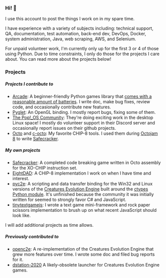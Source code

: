 ### Hi! 👋

I use this account to post the things I work on in my spare time.

I have experience with a variety of subjects including: technical support, QA, documentation, test automation, back-end dev, DevOps, Docker, system administration, Java, web scraping, AWS, and Selenium.

For unpaid volunteer work, I'm currently only up for the first 3 or 4 of those using Python. Due to time constraints, I only do those for the projects I care about. You can read more about the projects below!

### Projects

##### Projects I contribute to
* [Arcade](https://github.com/pythonarcade/): A beginner-friendly Python games library that [comes with a reasonable amount of batteries](https://docs.python.org/3/tutorial/stdlib.html#batteries-included). I write doc, make bug fixes, review code, and occasionally contribute new features.
* [Pyglet](https://github.com/pyglet/pyglet/): An OpenGL binding. I mostly report bugs, fixing some of them.
* [The Pop!\_OS Community](https://github.com/pop-os/): They're doing exciting work in the desktop Linux space! I mostly do volunteer support in their Discord server and occasionally report issues on their github projects.
* [Octo](https://github.com/JohnEarnest/Octo) and [c-octo](https://github.com/JohnEarnest/c-octo): My favorite CHIP-8 tools. I used them during [Octojam 8](https://itch.io/jam/octojam-8) to write [Safecracker](https://github.com/pushfoo/Octo-Safecracker).

##### My own projects
* [Safecracker](https://github.com/pushfoo/Octo-Safecracker): A completed code breaking game written in Octo assembly for the XO-CHIP instruction set.
* [EightDAD](https://github.com/pushfoo/eightdad): A CHIP-8 implementation I work on when I have time and interest.
* [pyc2e](https://github.com/pushfoo/pyc2e): A scripting and data transfer binding for the Win32 and Linux versions of the [Creatures Evolution Engine](https://creatures.wiki/Creatures_Evolution_Engine) built around the [ctypes Python module](https://docs.python.org/3/library/ctypes.html). It's unfinished because the community it was initially written for seemed to strongly favor C# and JavaScript.
* [tinytextgamejs](https://github.com/pushfoo/tinytextgamejs): I wrote a text game mini-framework and rock paper scissors implementation to brush up on what recent JavaScript should look like.

I will add additional projects as time allows.
##### Previously contributed to
* [openc2e](https://github.com/ligfx/openc2e/): A re-implementation of the Creatures Evolution Engine that grew more features over time. I wrote some doc and filed bug reports for it.
* [dstation-2020](https://github.com/Nazushvel/dstation-2020) A likely-obsolete launcher for Creatures Evolution Engine games.


<!--
**pushfoo/pushfoo** is a ✨ _special_ ✨ repository because its `README.md` (this file) appears on your GitHub profile.

Here are some ideas to get you started:

- 🔭 I’m currently working on ...
- 🌱 I’m currently learning ...
- 👯 I’m looking to collaborate on ...
- 🤔 I’m looking for help with ...
- 💬 Ask me about ...

- 😄 Pronouns: ...
- ⚡ Fun fact: ...
-->
